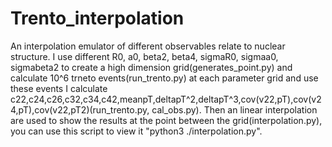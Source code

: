 # Trento_interpolation
An interpolation emulator of different observables relate to nuclear structure.
I use different R0, a0, beta2, beta4, sigmaR0, sigmaa0, sigmabeta2 to create a high dimension grid(generates_point.py) and calculate 10^6 trneto events(run_trento.py) at each parameter grid and use these events I calculate c22,c24,c26,c32,c34,c42,meanpT,deltapT^2,deltapT^3,cov(v22,pT),cov(v24,pT),cov(v22,pT2)(run_trento.py, cal_obs.py).
Then an linear interpolation are used to show the results at the point between the grid(interpolation.py), you can use this script to view it "python3 ./interpolation.py".
